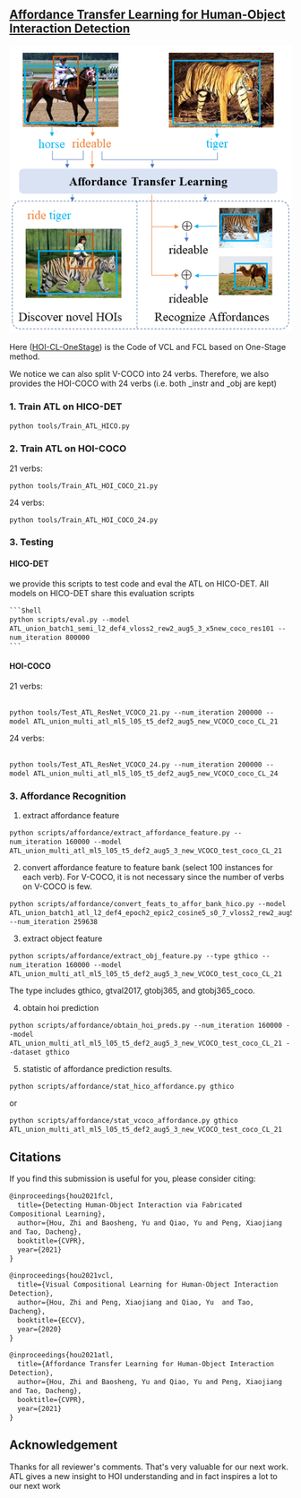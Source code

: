 ## [Affordance Transfer Learning for Human-Object Interaction Detection](https://arxiv.org/abs/2104.02867)


![](misc/compose_obj1.png)

Here ([HOI-CL-OneStage](https://github.com/zhihou7/HOI-CL-OneStage)) is the Code of VCL and FCL based on One-Stage method.


We notice we can also split V-COCO into 24 verbs. Therefore, we also provides the HOI-COCO with 24 verbs (i.e. both _instr and _obj are kept) 

### 1. Train ATL on HICO-DET
```Shell
python tools/Train_ATL_HICO.py 
```

### 2. Train ATL on HOI-COCO

21 verbs: 

```Shell
python tools/Train_ATL_HOI_COCO_21.py
```

24 verbs:

```Shell
python tools/Train_ATL_HOI_COCO_24.py
```

### 3. Testing

#### HICO-DET


we provide this scripts to test code and eval the ATL on HICO-DET. All models on HICO-DET share this evaluation scripts

    ```Shell
    python scripts/eval.py --model ATL_union_batch1_semi_l2_def4_vloss2_rew2_aug5_3_x5new_coco_res101 --num_iteration 800000
    ```

#### HOI-COCO

21 verbs:

```Shell

python tools/Test_ATL_ResNet_VCOCO_21.py --num_iteration 200000 --model ATL_union_multi_atl_ml5_l05_t5_def2_aug5_new_VCOCO_coco_CL_21
```


24 verbs:

```Shell

python tools/Test_ATL_ResNet_VCOCO_24.py --num_iteration 200000 --model ATL_union_multi_atl_ml5_l05_t5_def2_aug5_new_VCOCO_coco_CL_24
```


### 3. Affordance Recognition

1. extract affordance feature

```Shell
python scripts/affordance/extract_affordance_feature.py --num_iteration 160000 --model ATL_union_multi_atl_ml5_l05_t5_def2_aug5_3_new_VCOCO_test_coco_CL_21

```

2. convert affordance feature to feature bank (select 100 instances for each verb). 
   For V-COCO, it is not necessary since the number of verbs on V-COCO is few. 
```Shell
python scripts/affordance/convert_feats_to_affor_bank_hico.py --model ATL_union_batch1_atl_l2_def4_epoch2_epic2_cosine5_s0_7_vloss2_rew2_aug5_3_x5new_coco_res101 --num_iteration 259638 
```

3. extract object feature
```Shell
python scripts/affordance/extract_obj_feature.py --type gthico --num_iteration 160000 --model ATL_union_multi_atl_ml5_l05_t5_def2_aug5_3_new_VCOCO_test_coco_CL_21
```

The type includes gthico, gtval2017, gtobj365, and gtobj365_coco.

4. obtain hoi prediction
```Shell
python scripts/affordance/obtain_hoi_preds.py --num_iteration 160000 --model ATL_union_multi_atl_ml5_l05_t5_def2_aug5_3_new_VCOCO_test_coco_CL_21 --dataset gthico
```

5. statistic of affordance prediction results.

```Shell
python scripts/affordance/stat_hico_affordance.py gthico 
```
or
```Shell
python scripts/affordance/stat_vcoco_affordance.py gthico ATL_union_multi_atl_ml5_l05_t5_def2_aug5_3_new_VCOCO_test_coco_CL_21
```

## Citations
If you find this submission is useful for you, please consider citing:

```
@inproceedings{hou2021fcl,
  title={Detecting Human-Object Interaction via Fabricated Compositional Learning},
  author={Hou, Zhi and Baosheng, Yu and Qiao, Yu and Peng, Xiaojiang and Tao, Dacheng},
  booktitle={CVPR},
  year={2021}
}
```

```
@inproceedings{hou2021vcl,
  title={Visual Compositional Learning for Human-Object Interaction Detection},
  author={Hou, Zhi and Peng, Xiaojiang and Qiao, Yu  and Tao, Dacheng},
  booktitle={ECCV},
  year={2020}
}
```

```
@inproceedings{hou2021atl,
  title={Affordance Transfer Learning for Human-Object Interaction Detection},
  author={Hou, Zhi and Baosheng, Yu and Qiao, Yu and Peng, Xiaojiang and Tao, Dacheng},
  booktitle={CVPR},
  year={2021}
}
```

## Acknowledgement

Thanks for all reviewer's comments. That's very valuable for our next work. 
ATL gives a new insight to HOI understanding and in fact inspires a lot to our next work
